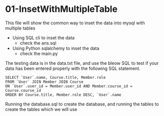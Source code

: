 # 01-InsetWithMultipleTable

This file will show the common way to inset the data into mysql with multiple tables

- Using SQL cli to inset the data
    - check the ans.sql
- Using Python sqlalchemy to inset the data
    - check the main.py

The testing data is in the data.txt file, and use the bleow SQL to test if your data has been entered properly with the following SQL statement.

```
SELECT `User`.name, Course.title, Member.role
FROM `User` JOIN Member JOIN Course
ON `User`.user_id = Member.user_id AND Member.course_id = Course.course_id
ORDER BY Course.title, Member.role DESC, `User`.name
```

Running the database.sql to create the database, and running the tables to create the tables which we will use
